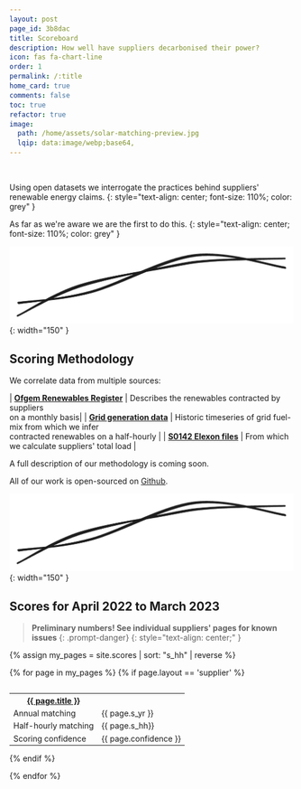```yaml
---
layout: post
page_id: 3b8dac
title: Scoreboard
description: How well have suppliers decarbonised their power?
icon: fas fa-chart-line
order: 1
permalink: /:title
home_card: true
comments: false
toc: true
refactor: true
image:
  path: /home/assets/solar-matching-preview.jpg
  lqip: data:image/webp;base64,
---
```


<br>

  Using open datasets we interrogate the practices behind suppliers' renewable energy claims.
{: style="text-align: center; font-size: 110%; color: grey" }

As far as we're aware we are the first to do this.
{: style="text-align: center; font-size: 110%; color: grey" }

![Matched Energy ](/assets/img/matched-logo-lines-small.png){: width="150" }

## Scoring Methodology

We correlate data from multiple sources:

| [**Ofgem Renewables Register**](https://renewablesandchp.ofgem.gov.uk)                          | Describes the renewables contracted by suppliers<br>on a monthly basis|
| [**Grid generation data**](https://www.nationalgrideso.com/data-portal/historic-generation-mix) | Historic timeseries of grid fuel-mix from which we infer<br>contracted renewables on a half-hourly |
| [**S0142 Elexon files**](https://bmrs.elexon.co.uk/api-documentation)                           | From which we calculate suppliers' total load                                  |


A full description of our methodology is coming soon.

All of our work is open-sourced on [Github](https://github.com/matched-energy/scores).

![Matched Energy ](/assets/img/matched-logo-lines-small.png){: width="150" }

## Scores for April 2022 to March 2023

> **Preliminary numbers! See individual suppliers' pages for known issues**
{: .prompt-danger}
{: style="text-align: center;" }

{% assign my_pages = site.scores | sort: "s_hh" | reverse %}
<table>
{% for page in my_pages %}
  {% if page.layout == 'supplier' %}
    <table>
      <tr>
        <th>
          <a href="{{ page.url | remove: ".html" }}">
            {{ page.title }}
          </a>
        </th>
        <th></th>
      </tr>
      <tr>
        <td>Annual matching </td>
        <td>{{ page.s_yr }}</td>
      </tr>
      <tr>
        <td>Half-hourly matching </td>
        <td>{{ page.s_hh}}</td>
      </tr>
      <tr>
        <td>Scoring confidence </td>
        <td>{{ page.confidence }}</td>
      </tr>
    </table>
  {% endif %}

{% endfor %}
